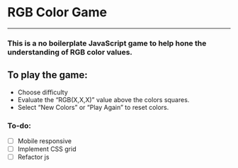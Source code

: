 # RGB Color Game
- - - -

### This is a no boilerplate JavaScript game to help hone the understanding of RGB color values. 

## To play the game: 
* Choose difficulty
* Evaluate the “RGB(X,X,X)” value above the colors squares.
* Select “New Colors” or “Play Again” to reset colors.

### To-do: 
- [ ] Mobile responsive
- [ ] Implement CSS grid
- [ ] Refactor js
